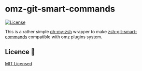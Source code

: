 # omz-git-smart-commands
[![License](https://img.shields.io/badge/License-MIT-blue.svg)](LICENSE)

This is a rather simple [oh-my-zsh](https://ohmyz.sh/) wrapper to make [zsh-git-smart-commands](https://github.com/seletskiy/zsh-git-smart-commands) compatible with omz plugins system.

## Licence :scroll:
[MIT Licensed](LICENSE)

